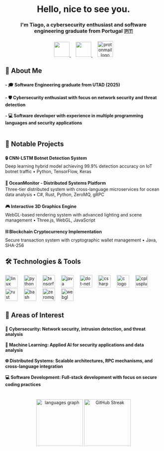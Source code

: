 <h1 align="center">Hello, nice to see you.</h1>

###

<h3 align="center">I'm Tiago, a cybersecurity enthusiast and software engineering graduate from Portugal 🇵🇹</h3>

###

<div align="center">
    <a href="https://www.linkedin.com/in/tiago-silva15" target="_blank">
    <img src="https://img.icons8.com/color/48/000000/linkedin.png" width="50" height="48"/>
  </a>
  &nbsp;&nbsp;&nbsp;
  <a href="https://tryhackme.com/r/p/tsilva15" target="_blank">
    <img src="https://assets.tryhackme.com/img/favicon.png" width="50" height="48"/>
  </a>
  &nbsp;&nbsp;&nbsp;
  <a href="mailto:tiagoissilva@protonmail.com" target="_blank">
  <img src="https://cdn.simpleicons.org/protonmail/8B89CC" height="50" alt="protonmail logo"/>
  </a>
</div>

###

<h2 align="left">🔐 About Me</h2>

###

<h4 align="left">
- 🎓 Software Engineering graduate from UTAD (2025)<br><br>
- 🛡️ Cybersecurity enthusiast with focus on network security and threat detection<br><br>
- 💻 Software developer with experience in multiple programming languages and security applications<br><br>
</h4>

###
<h2 align="left">🚀 Notable Projects</h2>

###

<div align="left">
  <h4>🔒 <strong>CNN-LSTM Botnet Detection System</strong></h4>
  <p style="margin-top: -15px;">Deep learning hybrid model achieving 99.9% detection accuracy on IoT botnet traffic • Python, TensorFlow, Keras</p>
  
  <h4>🌊 <strong>OceanMonitor - Distributed Systems Platform</strong></h4>
  <p style="margin-top: -15px;">Three-tier distributed system with cross-language microservices for ocean data analysis • C#, Rust, Python, ZeroMQ, gRPC</p>
  
  <h4>🎮 <strong>Interactive 3D Graphics Engine</strong></h4>
  <p style="margin-top: -15px;">WebGL-based rendering system with advanced lighting and scene management • Three.js, WebGL, JavaScript</p>
  
  <h4>⛓️ <strong>Blockchain Cryptocurrency Implementation</strong></h4>
  <p style="margin-top: -15px;">Secure transaction system with cryptographic wallet management • Java, SHA-256</p>
</div>

###

<h2 align="left">🛠 Technologies & Tools</h2>

###

<div align="left">
  <img src="https://cdn.simpleicons.org/linux/FCC624" height="40" alt="linux logo"  />
  <img width="12" />
  <img src="https://cdn.simpleicons.org/python/3776AB" height="40" alt="python logo"  />
  <img width="12" />
  <img src="https://cdn.jsdelivr.net/gh/devicons/devicon/icons/tensorflow/tensorflow-original.svg" height="40" alt="tensorflow logo"  />
  <img width="12" />
  <img src="https://cdn.jsdelivr.net/gh/devicons/devicon/icons/java/java-original.svg" height="40" alt="java logo"  />
  <img width="12" />
  <img src="https://skillicons.dev/icons?i=dotnet" height="40" alt="dot-net logo"  />
  <img width="12" />
  <img src="https://cdn.jsdelivr.net/gh/devicons/devicon/icons/csharp/csharp-original.svg" height="40" alt="csharp logo"  />
  <img width="12" />
  <img src="https://cdn.jsdelivr.net/gh/devicons/devicon/icons/c/c-original.svg" height="40" alt="c logo"  />
  <img width="12" />
  <img src="https://cdn.jsdelivr.net/gh/devicons/devicon/icons/cplusplus/cplusplus-original.svg" height="40" alt="cplusplus logo"  />
  <img width="12" />
  <img src="https://cdn.jsdelivr.net/gh/devicons/devicon/icons/rust/rust-original.svg" height="40" alt="rust logo"  />
  <img width="12" />
  <img src="https://cdn.simpleicons.org/gnubash/4EAA25" height="40" alt="bash logo"  />
  <img width="12" />
  <img src="https://cdn.simpleicons.org/zeromq/DF0000" height="40" alt="zeromq logo"  />
  <img width="12" />
  <img src="https://cdn.simpleicons.org/webgl/990000" height="40" alt="webgl logo"  />
</div>

###

<h2 align="left">🎯 Areas of Interest</h2>

###

<h4 align="left">
🔐 <strong>Cybersecurity</strong>: Network security, intrusion detection, and threat analysis<br><br>
🤖 <strong>Machine Learning</strong>: Applied AI for security applications and data analysis<br><br>
🌐 <strong>Distributed Systems</strong>: Scalable architectures, RPC mechanisms, and cross-language integration<br><br>
💻 <strong>Software Development</strong>: Full-stack development with focus on secure coding practices<br><br>
</h4>

###

<div align="center">
  <img src="https://github-readme-stats.vercel.app/api/top-langs?username=T-silva15&locale=en&hide_title=false&layout=compact&card_width=320&langs_count=5&theme=radical&hide_border=false&order=2" height="150" alt="languages graph"  />
  <img src="https://streak-stats.demolab.com?user=T-silva15&theme=radical&border_radius=4&date_format=j%20M%5B%20Y%5D" height="150" alt="GitHub Streak" />
</div>

###
